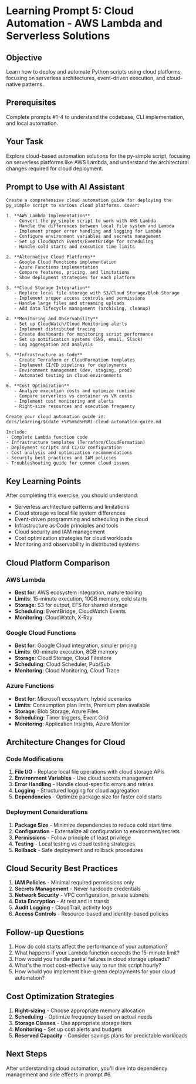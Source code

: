 # Learning Prompt 5: Cloud Automation - AWS Lambda and Serverless Solutions

## Objective
Learn how to deploy and automate Python scripts using cloud platforms, focusing on serverless architectures, event-driven execution, and cloud-native patterns.

## Prerequisites
Complete prompts #1-4 to understand the codebase, CLI implementation, and local automation.

## Your Task
Explore cloud-based automation solutions for the py-simple script, focusing on serverless platforms like AWS Lambda, and understand the architectural changes required for cloud deployment.

## Prompt to Use with AI Assistant

```
Create a comprehensive cloud automation guide for deploying the py_simple script to various cloud platforms. Cover:

1. **AWS Lambda Implementation**
   - Convert the py_simple script to work with AWS Lambda
   - Handle the differences between local file system and Lambda
   - Implement proper error handling and logging for Lambda
   - Configure environment variables and secrets management
   - Set up CloudWatch Events/EventBridge for scheduling
   - Handle cold starts and execution time limits

2. **Alternative Cloud Platforms**
   - Google Cloud Functions implementation
   - Azure Functions implementation
   - Compare features, pricing, and limitations
   - Show deployment strategies for each platform

3. **Cloud Storage Integration**
   - Replace local file storage with S3/Cloud Storage/Blob Storage
   - Implement proper access controls and permissions
   - Handle large files and streaming uploads
   - Add data lifecycle management (archiving, cleanup)

4. **Monitoring and Observability**
   - Set up CloudWatch/Cloud Monitoring alerts
   - Implement distributed tracing
   - Create dashboards for monitoring script performance
   - Set up notification systems (SNS, email, Slack)
   - Log aggregation and analysis

5. **Infrastructure as Code**
   - Create Terraform or CloudFormation templates
   - Implement CI/CD pipelines for deployments
   - Environment management (dev, staging, prod)
   - Automated testing in cloud environments

6. **Cost Optimization**
   - Analyze execution costs and optimize runtime
   - Compare serverless vs container vs VM costs
   - Implement cost monitoring and alerts
   - Right-size resources and execution frequency

Create your cloud automation guide in:
docs/learning/$(date +%Y%m%d%H%M)-cloud-automation-guide.md

Include:
- Complete Lambda function code
- Infrastructure templates (Terraform/CloudFormation)
- Deployment scripts and CI/CD configuration
- Cost analysis and optimization recommendations
- Security best practices and IAM policies
- Troubleshooting guide for common cloud issues
```

## Key Learning Points
After completing this exercise, you should understand:
- Serverless architecture patterns and limitations
- Cloud storage vs local file system differences
- Event-driven programming and scheduling in the cloud
- Infrastructure as Code principles and tools
- Cloud security and IAM management
- Cost optimization strategies for cloud workloads
- Monitoring and observability in distributed systems

## Cloud Platform Comparison

### AWS Lambda
- **Best for**: AWS ecosystem integration, mature tooling
- **Limits**: 15-minute execution, 10GB memory, cold starts
- **Storage**: S3 for output, EFS for shared storage
- **Scheduling**: EventBridge, CloudWatch Events
- **Monitoring**: CloudWatch, X-Ray

### Google Cloud Functions
- **Best for**: Google Cloud integration, simpler pricing
- **Limits**: 60-minute execution, 8GB memory
- **Storage**: Cloud Storage, Cloud Filestore
- **Scheduling**: Cloud Scheduler, Pub/Sub
- **Monitoring**: Cloud Monitoring, Cloud Trace

### Azure Functions
- **Best for**: Microsoft ecosystem, hybrid scenarios
- **Limits**: Consumption plan limits, Premium plan available
- **Storage**: Blob Storage, Azure Files
- **Scheduling**: Timer triggers, Event Grid
- **Monitoring**: Application Insights, Azure Monitor

## Architecture Changes for Cloud

### Code Modifications
1. **File I/O** - Replace local file operations with cloud storage APIs
2. **Environment Variables** - Use cloud secrets management
3. **Error Handling** - Handle cloud-specific errors and retries
4. **Logging** - Structured logging for cloud aggregation
5. **Dependencies** - Optimize package size for faster cold starts

### Deployment Considerations
1. **Package Size** - Minimize dependencies to reduce cold start time
2. **Configuration** - Externalize all configuration to environment/secrets
3. **Permissions** - Follow principle of least privilege
4. **Testing** - Local testing vs cloud testing strategies
5. **Rollback** - Safe deployment and rollback procedures

## Cloud Security Best Practices
1. **IAM Policies** - Minimal required permissions only
2. **Secrets Management** - Never hardcode credentials
3. **Network Security** - VPC configuration, private subnets
4. **Data Encryption** - At rest and in transit
5. **Audit Logging** - CloudTrail, activity logs
6. **Access Controls** - Resource-based and identity-based policies

## Follow-up Questions
1. How do cold starts affect the performance of your automation?
2. What happens if your Lambda function exceeds the 15-minute limit?
3. How would you handle partial failures in cloud storage uploads?
4. What's the most cost-effective way to run this script hourly?
5. How would you implement blue-green deployments for your cloud automation?

## Cost Optimization Strategies
1. **Right-sizing** - Choose appropriate memory allocation
2. **Scheduling** - Optimize frequency based on actual needs
3. **Storage Classes** - Use appropriate storage tiers
4. **Monitoring** - Set up cost alerts and budgets
5. **Reserved Capacity** - Consider savings plans for predictable workloads

## Next Steps
After understanding cloud automation, you'll dive into dependency management and side effects in prompt #6.
